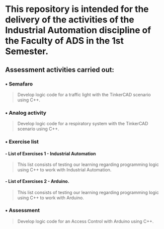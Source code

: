 # This repository is intended for the delivery of the activities of the Industrial Automation discipline of the Faculty of ADS in the 1st Semester.

## Assessment activities carried out:

### • Semafaro
> Develop logic code for a traffic light with the TinkerCAD scenario using C++.

### • Analog activity
> Develop logic code for a respiratory system with the TinkerCAD scenario using C++.

### • Exercise list

#### - List of Exercises 1 - Industrial Automation
> This list consists of testing our learning regarding programming logic using C++ to work with Industrial Automation.
#### - List of Exercises 2 - Arduino.
> This list consists of testing our learning regarding programming logic using C++ to work with Arduino.

### • Assessment
> Develop logic code for an Access Control with Arduino using C++.